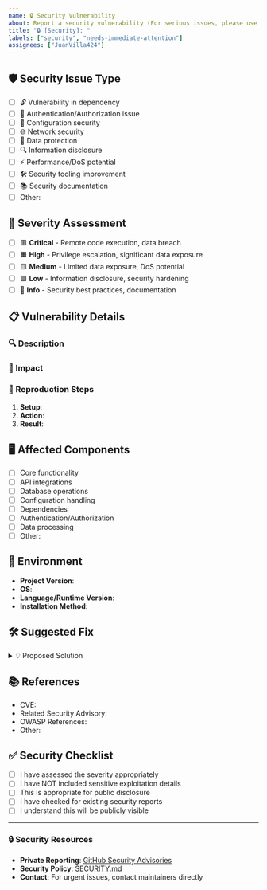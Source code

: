 ```yaml
---
name: 🔒 Security Vulnerability
about: Report a security vulnerability (For serious issues, please use private reporting)
title: "🔒 [Security]: "
labels: ["security", "needs-immediate-attention"]
assignees: ["JuanVilla424"]
---
```


<!--
🚨 SECURITY NOTICE 🚨

For CRITICAL security vulnerabilities, please DO NOT use public issues!
Instead, use GitHub's private vulnerability reporting:
https://github.com/JuanVilla424/JuanVilla424/security/advisories

This template is for:
- Non-critical security improvements
- Security-related feature requests
- General security discussions
-->

## 🛡️ Security Issue Type

<!-- Select the type of security issue -->

- [ ] 🔓 Vulnerability in dependency
- [ ] 🔐 Authentication/Authorization issue
- [ ] 📝 Configuration security
- [ ] 🌐 Network security
- [ ] 💾 Data protection
- [ ] 🔍 Information disclosure
- [ ] ⚡ Performance/DoS potential
- [ ] 🛠️ Security tooling improvement
- [ ] 📚 Security documentation
- [ ] Other:

## 🎯 Severity Assessment

<!-- Help us understand the impact -->

- [ ] 🟥 **Critical** - Remote code execution, data breach
- [ ] 🟧 **High** - Privilege escalation, significant data exposure
- [ ] 🟨 **Medium** - Limited data exposure, DoS potential
- [ ] 🟩 **Low** - Information disclosure, security hardening
- [ ] 🔵 **Info** - Security best practices, documentation

## 📋 Vulnerability Details

<!-- Provide details about the security issue -->

### 🔍 Description

<!-- Clear description of the security issue -->

### 🎯 Impact

<!-- What could an attacker achieve? -->

### 🔄 Reproduction Steps

<!-- How to reproduce this issue (if safe to share) -->

1. **Setup**:
2. **Action**:
3. **Result**:

## 🖥️ Affected Components

<!-- Which parts of the project are affected? -->

- [ ] Core functionality
- [ ] API integrations
- [ ] Database operations
- [ ] Configuration handling
- [ ] Dependencies
- [ ] Authentication/Authorization
- [ ] Data processing
- [ ] Other:

## 🔧 Environment

- **Project Version**: <!-- e.g., 1.0.16 -->
- **OS**: <!-- e.g., Ubuntu 22.04 -->
- **Language/Runtime Version**: <!-- e.g., Python 3.11.2, Node.js 18.0 -->
- **Installation Method**: <!-- pip, npm, docker, git clone -->

## 🛠️ Suggested Fix

<!-- If you have ideas for fixing this issue -->

<details>
<summary>💡 Proposed Solution</summary>

<!-- Your suggestions here -->

</details>

## 📚 References

<!-- Security advisories, CVEs, documentation -->

- CVE:
- Related Security Advisory:
- OWASP References:
- Other:

## ✅ Security Checklist

- [ ] I have assessed the severity appropriately
- [ ] I have NOT included sensitive exploitation details
- [ ] This is appropriate for public disclosure
- [ ] I have checked for existing security reports
- [ ] I understand this will be publicly visible

---

### 🔒 Security Resources

- **Private Reporting**: [GitHub Security Advisories](https://github.com/JuanVilla424/JuanVilla424/security/advisories)
- **Security Policy**: [SECURITY.md](https://github.com/JuanVilla424/JuanVilla424/blob/main/SECURITY.md)
- **Contact**: For urgent issues, contact maintainers directly

<!-- Thank you for helping keep this project secure! 🙏 -->
